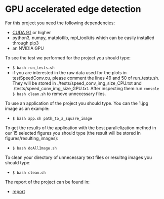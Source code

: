 # GPU accelerated edge detection

For this project you need the following dependencies:
- [CUDA 9.1](https://developer.nvidia.com/cuda-downloads) or higher
- python3, numpy, matplotlib, mpl_toolkits which can be easily installed through pip3
- an NVIDIA GPU

To see the test we performed for the project you should type:
- ```$ bash run_tests.sh```
- if you are interested in the raw data used for the plots in testSpeedConv.cu, please comment the lines 49 and 50 of run_tests.sh. They will be stored in ./tests/speed_conv_img_size_CPU.txt and ./tests/speed_conv_img_size_GPU.txt. After inspecting them run ```console $ bash clean.sh``` to remove unnecessary files.

To use an application of the project you should type. You can the 1.jpg image as an example:
- ```$ bash app.sh path_to_a_square_image```

To get the results of the application with the best parallelization method in our 15 selected figures you should type (the result will be stored in figures/resulting_images):
- ```$ bash doAllImage.sh```

To clean your directory of unnecessary text files or resultng images you should type:
- ```$ bash clean.sh```

The report of the project can be found in:
- [report](https://github.com/burklight/Parallels/blob/master/sf2568-project-gpu.pdf)

